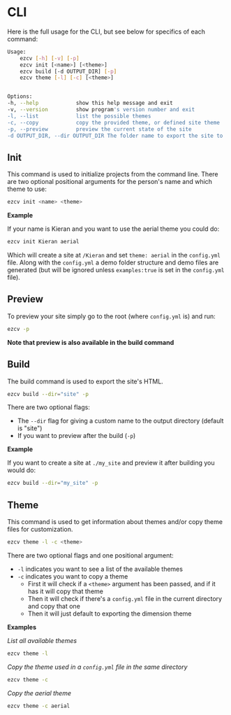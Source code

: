 # CLI

Here is the full usage for the CLI, but see below for specifics of each command:

```bash
Usage:
    ezcv [-h] [-v] [-p]
    ezcv init [<name>] [<theme>]
    ezcv build [-d OUTPUT_DIR] [-p]
    ezcv theme [-l] [-c] [<theme>]


Options:
-h, --help            show this help message and exit
-v, --version         show program's version number and exit
-l, --list            list the possible themes
-c, --copy            copy the provided theme, or defined site theme
-p, --preview         preview the current state of the site
-d OUTPUT_DIR, --dir OUTPUT_DIR The folder name to export the site to
```

## Init

This command is used to initialize projects from the command line. There are two optional positional arguments for the person's name and which theme to use:

```bash
ezcv init <name> <theme>
```

**Example**

If your name is Kieran and you want to use the aerial theme you could do:

```bash
ezcv init Kieran aerial
```

Which will create a site at ```/Kieran``` and set ```theme: aerial``` in the ```config.yml``` file. Along with the ```config.yml``` a demo folder structure and demo files are generated (but will be ignored unless ```examples:true``` is set in the ```config.yml``` file).

## Preview

To preview your site simply go to the root (where ```config.yml``` is) and run:

```bash
ezcv -p
```

**Note that preview is also available in the build command**

## Build

The build command is used to export the site's HTML. 

```bash
ezcv build --dir="site" -p
```

There are two optional flags:

- The ```--dir``` flag for giving a custom name to the output directory (default is "site")
- If you want to preview after the build (```-p```)

**Example**

If you want to create a site at ```./my_site``` and preview it after building you would do:

```bash
ezcv build --dir="my_site" -p
```

## Theme

This command is used to get information about themes and/or copy theme files for customization.

```bash
ezcv theme -l -c <theme>
```

There are two optional flags and one positional argument:

- ```-l``` indicates you want to see a list of the available themes
- ```-c``` indicates you want to copy a theme
  - First it will check if a ```<theme>``` argument has been passed, and if it has it will copy that theme
  - Then it will check if there's a ```config.yml``` file in the current directory and copy that one
  - Then it will just default to exporting the dimension theme


**Examples**

*List all available themes*

```bash
ezcv theme -l
```

*Copy the theme used in a ```config.yml``` file in the same directory*

```bash
ezcv theme -c
```

*Copy the aerial theme*

```bash
ezcv theme -c aerial
```
